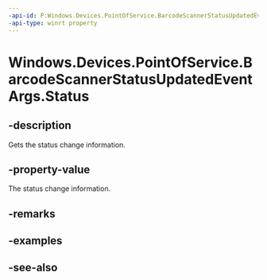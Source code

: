 ----api-id: P:Windows.Devices.PointOfService.BarcodeScannerStatusUpdatedEventArgs.Status
-api-type: winrt property
---<!-- Property syntaxpublic Windows.Devices.PointOfService.BarcodeScannerStatus Status { get; }--># Windows.Devices.PointOfService.BarcodeScannerStatusUpdatedEventArgs.Status## -descriptionGets the status change information.## -property-valueThe status change information.## -remarks## -examples## -see-also